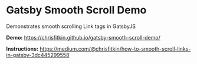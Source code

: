 # Gatsby Smooth Scroll Demo

Demonstrates smooth scrolling Link tags in GatsbyJS

**Demo:** https://chrisfitkin.github.io/gatsby-smooth-scroll-demo/

**Instructions:** https://medium.com/@chrisfitkin/how-to-smooth-scroll-links-in-gatsby-3dc445299558
